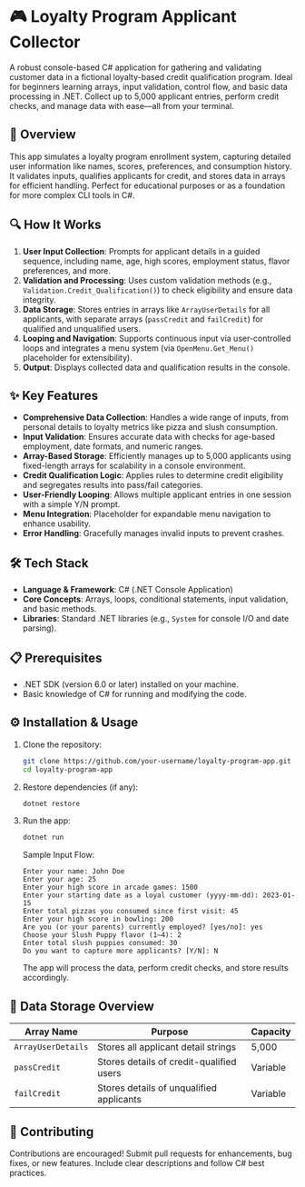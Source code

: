 # 🎮 Loyalty Program Applicant Collector

A robust console-based C# application for gathering and validating customer data in a fictional loyalty-based credit qualification program. Ideal for beginners learning arrays, input validation, control flow, and basic data processing in .NET. Collect up to 5,000 applicant entries, perform credit checks, and manage data with ease—all from your terminal.

## 🚀 Overview

This app simulates a loyalty program enrollment system, capturing detailed user information like names, scores, preferences, and consumption history. It validates inputs, qualifies applicants for credit, and stores data in arrays for efficient handling. Perfect for educational purposes or as a foundation for more complex CLI tools in C#.

## 🔍 How It Works

1. **User Input Collection**: Prompts for applicant details in a guided sequence, including name, age, high scores, employment status, flavor preferences, and more.
2. **Validation and Processing**: Uses custom validation methods (e.g., `Validation.Credit_Qualification()`) to check eligibility and ensure data integrity.
3. **Data Storage**: Stores entries in arrays like `ArrayUserDetails` for all applicants, with separate arrays (`passCredit` and `failCredit`) for qualified and unqualified users.
4. **Looping and Navigation**: Supports continuous input via user-controlled loops and integrates a menu system (via `OpenMenu.Get_Menu()` placeholder for extensibility).
5. **Output**: Displays collected data and qualification results in the console.

## ✨ Key Features

- **Comprehensive Data Collection**: Handles a wide range of inputs, from personal details to loyalty metrics like pizza and slush consumption.
- **Input Validation**: Ensures accurate data with checks for age-based employment, date formats, and numeric ranges.
- **Array-Based Storage**: Efficiently manages up to 5,000 applicants using fixed-length arrays for scalability in a console environment.
- **Credit Qualification Logic**: Applies rules to determine credit eligibility and segregates results into pass/fail categories.
- **User-Friendly Looping**: Allows multiple applicant entries in one session with a simple Y/N prompt.
- **Menu Integration**: Placeholder for expandable menu navigation to enhance usability.
- **Error Handling**: Gracefully manages invalid inputs to prevent crashes.

## 🛠️ Tech Stack

- **Language & Framework**: C# (.NET Console Application)
- **Core Concepts**: Arrays, loops, conditional statements, input validation, and basic methods.
- **Libraries**: Standard .NET libraries (e.g., `System` for console I/O and date parsing).

## 📋 Prerequisites

- .NET SDK (version 6.0 or later) installed on your machine.
- Basic knowledge of C# for running and modifying the code.

## ⚙️ Installation & Usage

1. Clone the repository:
   ```bash
   git clone https://github.com/your-username/loyalty-program-app.git
   cd loyalty-program-app
   ```

2. Restore dependencies (if any):
   ```bash
   dotnet restore
   ```

3. Run the app:
   ```bash
   dotnet run
   ```

   Sample Input Flow:
   ```
   Enter your name: John Doe
   Enter your age: 25
   Enter your high score in arcade games: 1500
   Enter your starting date as a loyal customer (yyyy-mm-dd): 2023-01-15
   Enter total pizzas you consumed since first visit: 45
   Enter your high score in bowling: 200
   Are you (or your parents) currently employed? [yes/no]: yes
   Choose your Slush Puppy flavor (1–4): 2
   Enter total slush puppies consumed: 30
   Do you want to capture more applicants? [Y/N]: N
   ```

   The app will process the data, perform credit checks, and store results accordingly.

## 📂 Data Storage Overview

| Array Name        | Purpose                              | Capacity |
|-------------------|--------------------------------------|----------|
| `ArrayUserDetails` | Stores all applicant detail strings | 5,000   |
| `passCredit`      | Stores details of credit-qualified users | Variable |
| `failCredit`      | Stores details of unqualified applicants | Variable |

## 🤝 Contributing

Contributions are encouraged! Submit pull requests for enhancements, bug fixes, or new features. Include clear descriptions and follow C# best practices.
